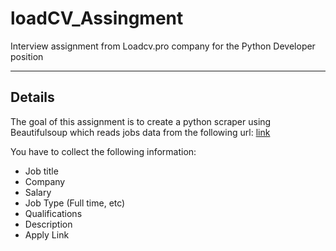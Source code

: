 # loadCV_Assingment
Interview assignment from Loadcv.pro company for the Python Developer position

---

## Details
The goal of this assignment is to create a python scraper using Beautifulsoup which reads jobs
data from the following url: [link](https://www.simplyhired.com/job/-VtS8-Ed22iC3MtJzfmU9tIxOwJNOZKi370vt3E7iWycUt0dg4Hdnw?isp=0&q=software+engineer)

You have to collect the following information:
- Job title
- Company
- Salary
- Job Type (Full time, etc)
- Qualifications
- Description
- Apply Link
